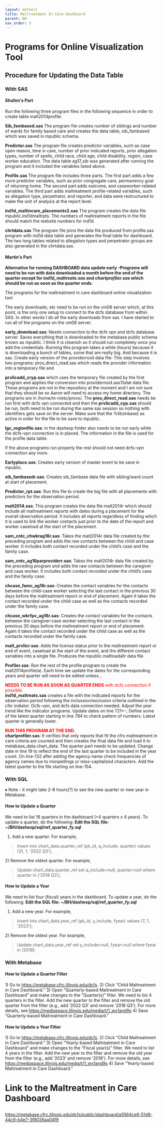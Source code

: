```yaml
---
layout: default
title: Maltreatment In Care Dashboard
parent: BH
nav_order: 3
---
```


<h1>

Programs for Online Visualization Tool

</h1>
<h2>

Procedure for Updating the Data Table

</h2>
<h3>

With SAS

</h3>
<h4>

Shufen's Part

</h4>

Run the following three program files in the following sequence in order
to create table malt2014profile.

**Sib_fambased.sas**
The program file creates number of siblings and number of wards for
family based care and creates the data table, sib_fambased which was
saved in mpublic schema.

**Predictor.sas**
The program file creates predictor variables, such as case open reason,
time in care, number of prior indicated reports, prior allegation types,
number of spells, child race, child age, child disability, region, case
worker education. The data table ag17_sib was generated after running
the program and it included the variables listed above.

**Profile.sas**
The program file includes three parts. The first part adds a few more
predictor variables, such as prior congregate care, permanency goal of
returning home. The second part adds outcome, and caseworker-related
variables. The third part adds maltreatment profile-related variables,
such as allegation type, perpetrator, and reporter, and data were
restructured to make the unit of analysis at the report level.

**ind1d_maltincare_placementx2.sas**
The program creates the data file mpublic.ind1dmaltrpts. The numbers of
maltreatment reports in the file should match the website numbers for
ind1d.

**chrtdata.sas**
The program file joins the data file produced from profile.sas program
with ind1d data table and generates the final table for dashboard. The
two long tables related to allegation types and perpetrator groups are
also generated in the chrtdata.sas.

<h4>

Martin's Part

</h4>

**Alternative for running DASHBOARD data update early -Programs will
need to be run with data downloaded a month before the end of the
quarter except for *ind1d_maltreats.sas* and *chartprofiler.sas* which
should be run as soon as the quarter ends.**

The programs for the maltreatment in care dashboard online visualization
tool

The early downloads, etc need to be run on the vm06 server which, at
this point, is the only one setup to connect to the dcfs database from
within SAS. In other words I do all the early downloads from sas. I have
started to run all of the programs on the vm06 server.

**early_download.sas**: Needs connection to the dcfs vpn and dcfs
database server. Saves everything that is downloaded to the metabase
public schema known as mpublic. I think it is cleanish so it should run
completely once you add the credentials. Running this program takes a
while (hours) because it is downloading a bunch of tables, some that are
really big. And because it is sas. Create early version of the
providernoid data file: This step involves two programs:
prov_direct_read.sas which reads the provider information into a
temporary file and

**prvlicadd_cryp.sas** which uses the temporary file created by the
first program and applies the conversion into providernoid.sas7bdat data
file. These programs are not in the repository at the moment and I am
not sure that they should be so Aaron will need to access my home
directory. The programs are in /home/m-nieto/provs/. The
**prov_direct_read.sas** needs be run first with dcfs vpn connected and
then the **prvlicadd_cyp.sas** should be run, both need to be run during
the same sas session so nothing with identifiers gets save on the
server. Make sure that the %lib(mbase) as active in order for the file
to be save to mpublic.

**lgc_regionfile.sas**: in the dashexp folder also needs to be run early
while the dcfs-vpn connection is in placed. The information in the file
is used for the profile data table.

If the above programs run properly the rest should not need dcfs-vpn
connection any more.

**Earlyplace.sas**: Creates early version of master event to be save in
mpublic.

**sib_fambasedr.sas**: Creates sib_fambase data file with sibling/ward
count at start of placement.

**Predictor_rpt.sas**: Run this file to create the big file with all
placements with predictors for the observation period.

**malt2014.sas**: This program creates the data file malt2014r which
should include all maltreatment reports with dates during a placement
for the overall observation period. It includes all reports regardless
of finding which it is used to link the worker contacts just prior to
the date of the report and worker caseload at the start of the
placement.

**sam_cntc_chwkrag16r.sas**: Takes the malt2014r data file created by
the preceding program and adds the raw contacts between the child and
case worker. It includes both contact recorded under the child’s case
and the family case.

**sam_cntc_ag16parproviderr.sas**: Takes the malt2014r data file created
by the preceding program and adds the raw contacts between the caregiver
and case worker. It includes both contact recorded under the child’s
case and the family case.

**chcase_famc_ag16r.sas**: Creates the contact variables for the
contacts between the child-case worker selecting the last contact in the
previous 30 days before the maltreatment report or end of placement.
Again it takes the contact recorded under the child case as well as the
contacts recorded under the family case.

**chcase_wkrfpc_ag16r.sas**: Creates the contact variables for the
contacts between the caregiver-case worker selecting the last contact in
the previous 30 days before the maltreatment report or end of placement.
Again it takes the contact recorded under the child case as well as the
contacts recorded under the family case.

**malt_prvlicr.sas**: Adds the license status prior to the maltreatment
report or end of event, caseload at the start of the event, and the
different contact variables into a single file. Produces the
mpublic.maltloadallr data file.

**Profiler.sas**: Run the rest of the profile program to create the
malt2014profile(a). Each time we update the dates for the corresponding
years and quarter will need to be edited unless…

<font color=red>**NEEDS TO BE RUN AS SOON AS QUARTER ENDS** with dcfs
connection if possible. </font></br> **ind1d_maltreats.sas** creates a
file with the indicated reports for the observation period following the
inclussion/exclusion criteria outlined in the cfsr indiator. Dcfs-vpn,
and dcfs data connection needed. Adjust the year trend like the
indicator programs. Update dates on line 721+-; Define some of the
latest quarter starting in line 784 to check pattern of numbers. Latest
quarter is generally lower.

<font color=red> **RUN THIS PROGRAM AT THE END.**</font></br>
**chartprofiler.sas**: It verifies that only reports that fit the cfrs
maltreatment in care criteria are counted and then creates the final
data file and load it to metabase_data.chart_data. The quarter part
needs to be updated. Change date in line 19 to reflect the end of the
last quarter to be included in the year count. On line-132 after adding
the agency name check frequencies of agency names due to misspellings or
miss-capitalized characters. Add the latest quarter to the file starting
on line-154.

<h3>

With SQL

</h3>

♦ Note - it might take 2-8 hours(?) to see the new quarter or new year
in Metabase.

<h4>

How to Update a Quarter

</h4>

We need to list 16 quarters in the dashboard (=4 quarters x 4 years). To
update a quarter, do the following:
**Edit the SQL file: \~/BH/dashexp/sql/ref_quarter_fy.sql**
1) Add a new quarter. For example,

> Insert into chart_data.quarter_ref (pk_id, q_include, quarter) values
> (31, 1, ‘2022 Q3’);

2\) Remove the oldest quarter. For example,

> Update chart_data.quarter_ref set q_include=null, quarter=null where
> quarter in (‘2018 Q3’);

<h4>

How to Update a Year

</h4>

We need to list four (fiscal) years in the dashboard. To update a year,
do the following:
**Edit the SQL file: \~/BH/dashexp/sql/ref_quarter_fy.sql**
1) Add a new year. For example,

> Insert into chart_data.year_ref (pk_id, y_include, fyear) values (7,
> 1, ‘2023’);

2\) Remove the oldest year. For example,

> Update chart_data.year_ref set y_include=null, fyear=null where fyear
> in (2018);

<h3>

With Metabase

</h3>
<h4>

How to Update a Quarter Filter

</h4>

1\) Go to <https://metabase.cfrc.illinois.edu/dcfs>.
2) Click “Child Maltreatment in Care Dashboard.”
3) Open “Quarterly-based Maltreatment in Care Dashboard” and make
changes to the “Quarter(s)” filter.
We need to list 4 quarters in the filter. Add the new quarter to the
filter and remove the old quarter from the filter (e.g., add ‘2022 Q3’
and remove ‘2018 Q3’). For more details, see
<https://mediaspace.illinois.edu/media/t/1_wx1and9s>
4) Save “Quarterly-based Maltreatment in Care Dashboard.”

<h4>

How to Update a Year Filter

</h4>

1\) Go to <https://metabase.cfrc.illinois.edu/dcfs>.
2) Click “Child Maltreatment in Care Dashboard.”
3) Open “Yearly-based Maltreatment in Care Dashboard” and make changes
to the “Fiscal year(s)” filter.
We need to list 4 years in the filter. Add the new year to the filter
and remove the old year from the filter (e.g., add ‘2023’ and remove
‘2018’). For more details, see
<https://mediaspace.illinois.edu/media/t/1_wx1and9s>
4) Save “Yearly-based Maltreatment in Care Dashboard.”

<h1>

Link to the Maltreatment in Care Dashboard

</h1>

<https://metabase.cfrc.illinois.edu/dcfs/public/dashboard/a5564ce6-51d8-44c9-b4e7-3f8026aa04f9>
